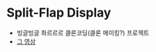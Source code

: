 # Split-Flap Display
- 빙글빙글 촤르르르 클론코딩(클론 메이킹?) 프로젝트
- [그 영상](https://www.youtube.com/watch?v=B5InJ8bYLDM)